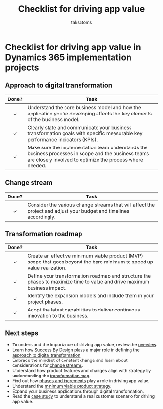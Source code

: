 ﻿---
title: Checklist for driving app value
description: Review the checklist for how to drive app value as part of implementing a Dynamics 365 solution.
author: taksatoms
ms.author: tsato
ms.date: 01/11/2024
ms.topic: conceptual
ms.custom:
  - ai-seo-date: 01/11/2024
  - ai-gen-docs-bap
  - ai-gen-title
  - ai-gen-desc
content_well_notification: AI-contribution
---

# Checklist for driving app value in Dynamics 365 implementation projects

## Approach to digital transformation

| Done? | Task |
| :-----: | ---- |
| &check; | Understand the core business model and how the application you're developing affects the key elements of the business model. |
| &check; | Clearly state and communicate your business transformation goals with specific measurable key performance indicators (KPIs). |
| &check; | Make sure the implementation team understands the business processes in scope and the business teams are closely involved to optimize the process where needed. |

## Change stream

| Done? | Task |
| :-----: | ---- |
| &check; | Consider the various change streams that will affect the project and adjust your budget and timelines accordingly. |

## Transformation roadmap

| Done? | Task |
| :-----: | ---- |
| &check; | Create an effective minimum viable product (MVP) scope that goes beyond the bare minimum to speed up value realization. |
| &check; | Define your transformation roadmap and structure the phases to maximize time to value and drive maximum business impact. |
| &check; | Identify the expansion models and include them in your project phases. |
| &check; | Adopt the latest capabilities to deliver continuous innovation to the business. |

## Next steps

- To understand the importance of driving app value, review the [overview](drive-app-value.md).
- Learn how Success By Design plays a major role in defining the [approach to digital transformation](drive-app-value-approach-to-digital-transformation.md).
- Embrace the mindset of constant change and learn about considerations for [change streams](drive-app-value-change-streams.md).
- Understand how product features and changes align with strategy by understanding the [transformation map](drive-app-value-transformation-map.md).
- Find out how [phases and increments](drive-app-value-phases-increments.md) play a role in driving app value.
- Understand the [minimum viable product strategy](drive-app-value-minimal-viable-product-strategy.md).
- [Expand your business applications](drive-app-value-drive-expansion.md) through digital transformation.
- Read the [case study](drive-app-value-case-study.md) to understand a real customer scenario for driving app value.
